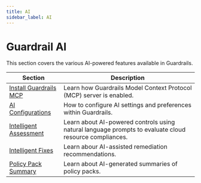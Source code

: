 ```yaml
---
title: AI
sidebar_label: AI
---
```


# Guardrail AI

This section covers the various AI-powered features available in Guardrails.

| Section | Description
| - | -
| [Install Guardrails MCP](/guardrails/docs/guides/using-guardrails/ai/install-mcp) | Learn how Guardrails Model Context Protocol (MCP) server is enabled.
| [AI Configurations](/guardrails/docs/guides/using-guardrails/ai/ai-configuration) | How to configure AI settings and preferences within Guardrails.
| [Intelligent Assessment](/guardrails/docs/guides/using-guardrails/ai/intelligent-assessment) | Learn about AI-powered controls using natural language prompts to evaluate cloud resource compliances.
| [Intelligent Fixes](/guardrails/docs/guides/using-guardrails/ai/intelligent-fixes) | Learn abour AI-assisted remediation recommendations.
| [Policy Pack Summary](/guardrails/docs/guides/using-guardrails/ai/policy-pack-summary) | Learn about AI-generated summaries of policy packs.

